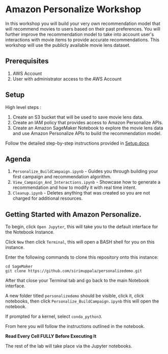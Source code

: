 # Amazon Personalize Workshop

In this workshop you will build your very own recommendation model that will recommend movies to users based on their past preferences. You will further improve the recommendation model to take into account user's interactions with movie items to provide accurate recommendations.  This workshop will use the publicly available movie lens dataset.

## Prerequisites

1. AWS Account
2. User with administrator access to the AWS Account

## Setup

High level steps :

1. Create an S3 bucket that will be used to save movie lens data.
2. Create an IAM policy that provides access to Amazon Personalize APIs.
3. Create an Amazon SageMaker Notebook to explore the movie lens data and use Amazon Personalize APIs to build the recommendation model.

Follow the detailed step-by-step instructions provided in [Setup.docx](./Setup.docx)

## Agenda

1. `Personalize_BuildCampaign.ipynb`  - Guides you through building your first campaign and recommendation algorithm. 
2. `View_Campaign_And_Interactions.ipynb` - Showcase how to generate a recommendation and how to modify it with real time intent. 
3. `Cleanup.ipynb` - Deletes anything that was created so you are not charged for additional resources.


## Getting Started with Amazon Personalize.

To begin, click `Open Jupyter`, this will take you to the default interface for the Notebook Instance.

Click `New` then click `Terminal`, this will open a BASH shell for you on this instance. 

Enter the following commands to clone this repository onto this instance:

```
cd SageMaker
git clone https://github.com/sirimuppala/personalizedemo.git
```

After that close your Terminal tab and go back to the main Notebook interface.

A new folder titled `personalizedemo` should be visible, click it, click notebooks, then click `Personalize_BuildCampaign.ipynb` this will open the notebook.

If prompted for a kernel, select `conda_python3`.

From here you will follow the instructions outlined in the notebook. 

**Read Every Cell FULLY Before Executing It**

The rest of the lab will take place via the Jupyter notebooks. 

